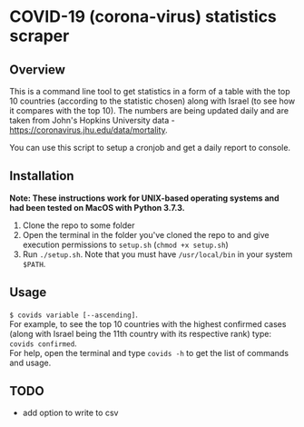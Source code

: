 # COVID-19 (corona-virus) statistics scraper
## Overview
This is a command line tool to get statistics in a form of a table with the top 10 countries (according to the statistic chosen) along with Israel (to see how it compares with the top 10). The numbers are being updated daily and are taken from John's Hopkins University data - https://coronavirus.jhu.edu/data/mortality. 

You can use this script to setup a cronjob and get a daily report to console.

## Installation
**Note: These instructions work for UNIX-based operating systems and had been tested on MacOS with Python 3.7.3.**
1. Clone the repo to some folder
2. Open the terminal in the folder you've cloned the repo to and give execution permissions to `setup.sh` (`chmod +x setup.sh`)
3. Run `./setup.sh`. Note that you must have `/usr/local/bin` in your system `$PATH`.

## Usage
`$ covids variable [--ascending]`.  
For example, to see the top 10 countries with the highest confirmed cases (along with Israel being the 11th country with its respective rank) type: `covids confirmed`.  
For help, open the terminal and type `covids -h` to get the list of commands and usage.  

## TODO
- add option to write to csv

